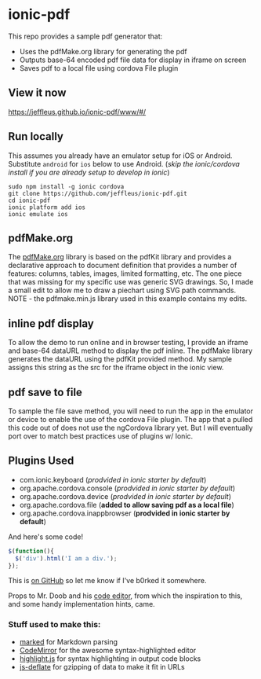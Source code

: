 # ionic-pdf

This repo provides a sample pdf generator that:

 * Uses the pdfMake.org library for generating the pdf
 * Outputs base-64 encoded pdf file data for display in iframe on screen
 * Saves pdf to a local file using cordova File plugin

## View it now
https://jeffleus.github.io/ionic-pdf/www/#/

## Run locally

This assumes you already have an emulator setup for iOS or Android. Substitute `android` for `ios` below to use Android. (*skip the ionic/cordova install if you are already setup to develop in ionic*)

    sudo npm install -g ionic cordova
    git clone https://github.com/jeffleus/ionic-pdf.git
    cd ionic-pdf
    ionic platform add ios
    ionic emulate ios

## pdfMake.org
The [pdfMake.org](http://pdfMake.org) library is based on the pdfKit library and provides a declarative approach to document definition that provides a number of features: columns, tables, images, limited formatting, etc.  The one piece that was missing for my specific use was generic SVG drawings.  So, I made a small edit to allow me to draw a piechart using SVG path commands.  NOTE - the pdfmake.min.js library used in this example contains my edits.
## inline pdf display
To allow the demo to run online and in browser testing, I provide an iframe and base-64 dataURL method to display the pdf inline.  The pdfMake library generates the dataURL using the pdfKit provided method.  My sample assigns this string as the src for the iframe object in the ionic view.
## pdf save to file
To sample the file save method, you will need to run the app in the emulator or device to enable the use of the cordova File plugin.  The app that a pulled this code out of does not use the ngCordova library yet.  But I will eventually port over to match best practices use of plugins w/ Ionic.
## Plugins Used
  * com.ionic.keyboard (*prodvided in ionic starter by default*)
  * org.apache.cordova.console (*prodvided in ionic starter by default*)
  * org.apache.cordova.device (*prodvided in ionic starter by default*)
  * org.apache.cordova.file (**added to allow saving pdf as a local file**)
  * org.apache.cordova.inappbrowser  (**prodvided in ionic starter by default**)


And here's some code!

```javascript
$(function(){
  $('div').html('I am a div.');
});
```

This is [on GitHub](https://github.com/jbt/markdown-editor) so let me know if I've b0rked it somewhere.


Props to Mr. Doob and his [code editor](http://mrdoob.com/projects/code-editor/), from which
the inspiration to this, and some handy implementation hints, came.

### Stuff used to make this:

 * [marked](https://github.com/chjj) for Markdown parsing
 * [CodeMirror](http://codemirror.net/) for the awesome syntax-highlighted editor
 * [highlight.js](http://softwaremaniacs.org/soft/highlight/en/) for syntax highlighting in output code blocks
 * [js-deflate](https://github.com/dankogai/js-deflate) for gzipping of data to make it fit in URLs
